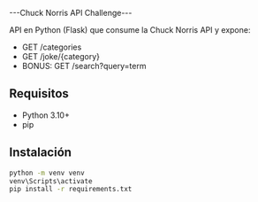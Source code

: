 ---Chuck Norris API Challenge---

API en Python (Flask) que consume la Chuck Norris API y expone:
- GET /categories
- GET /joke/{category}
- BONUS: GET /search?query=term

## Requisitos
- Python 3.10+
- pip

## Instalación
```bash
python -m venv venv
venv\Scripts\activate
pip install -r requirements.txt
